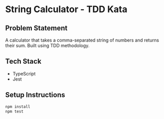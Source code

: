 # String Calculator - TDD Kata

## Problem Statement
A calculator that takes a comma-separated string of numbers and returns their sum. Built using TDD methodology.

## Tech Stack
- TypeScript
- Jest

## Setup Instructions
```bash
npm install
npm test
